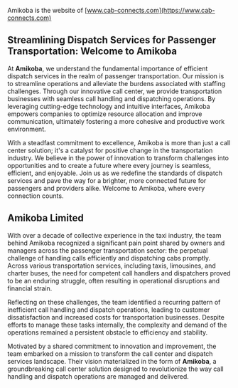 Amikoba is the website of [www.cab-connects.com](https://www.cab-connects.com)

## Streamlining Dispatch Services for Passenger Transportation: Welcome to Amikoba

At **Amikoba**, we understand the fundamental importance of efficient dispatch services in the realm of passenger transportation. Our mission is to streamline operations and alleviate the burdens associated with staffing challenges. Through our innovative call center, we provide transportation businesses with seamless call handling and dispatching operations. By leveraging cutting-edge technology and intuitive interfaces, Amikoba empowers companies to optimize resource allocation and improve communication, ultimately fostering a more cohesive and productive work environment.

With a steadfast commitment to excellence, Amikoba is more than just a call center solution; it's a catalyst for positive change in the transportation industry. We believe in the power of innovation to transform challenges into opportunities and to create a future where every journey is seamless, efficient, and enjoyable. Join us as we redefine the standards of dispatch services and pave the way for a brighter, more connected future for passengers and providers alike. Welcome to Amikoba, where every connection counts.

## Amikoba Limited

With over a decade of collective experience in the taxi industry, the team behind Amikoba recognized a significant pain point shared by owners and managers across the passenger transportation sector: the perpetual challenge of handling calls efficiently and dispatching cabs promptly. Across various transportation services, including taxis, limousines, and charter buses, the need for competent call handlers and dispatchers proved to be an enduring struggle, often resulting in operational disruptions and financial strain.

Reflecting on these challenges, the team identified a recurring pattern of inefficient call handling and dispatch operations, leading to customer dissatisfaction and increased costs for transportation businesses. Despite efforts to manage these tasks internally, the complexity and demand of the operations remained a persistent obstacle to efficiency and stability.

Motivated by a shared commitment to innovation and improvement, the team embarked on a mission to transform the call center and dispatch services landscape. Their vision materialized in the form of **Amikoba**, a groundbreaking call center solution designed to revolutionize the way call handling and dispatch operations are managed and delivered.



